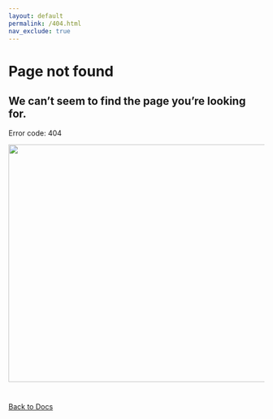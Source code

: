 ```yaml
---
layout: default
permalink: /404.html
nav_exclude: true
---
```


# Page not found

## We can’t seem to find the page you’re looking for.

Error code: 404

<img width="582" height="468" src="/assets/img/404-illustration.png">

<p style="margin-top: 40px;">
    <a class="btn btn-lg" href="/">Back to Docs</a>
</p>
